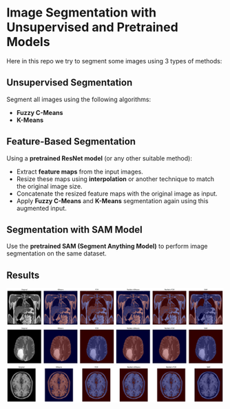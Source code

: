 # Image Segmentation with Unsupervised and Pretrained Models

Here in this repo we try to segment some images using 3 types of methods:

## Unsupervised Segmentation
Segment all images using the following algorithms:
- **Fuzzy C-Means**
- **K-Means**

## Feature-Based Segmentation

Using a **pretrained ResNet model** (or any other suitable method):
- Extract **feature maps** from the input images.
- Resize these maps using **interpolation** or another technique to match the original image size.
- Concatenate the resized feature maps with the original image as input.
- Apply **Fuzzy C-Means** and **K-Means** segmentation again using this augmented input.

## Segmentation with SAM Model

Use the **pretrained SAM (Segment Anything Model)** to perform image segmentation on the same dataset.

## Results
<p align="center">
    <img src="images/1.png" alt="Descriptive Alt Text" class="fit-width-image">
    <img src="images/2.png" alt="Descriptive Alt Text" class="fit-width-image">
    <img src="images/3.png" alt="Descriptive Alt Text" class="fit-width-image">
</p>
